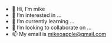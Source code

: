 - 👋 Hi, I’m mike
- 👀 I’m interested in ...
- 🌱 I’m currently learning ...
- 💞️ I’m looking to collaborate on ...
- 📫 My email is mikeoapple@gmail.com

<!---
mikeozero/mikeozero is a ✨ special ✨ repository because its `README.md` (this file) appears on your GitHub profile.
You can click the Preview link to take a look at your changes.
--->
